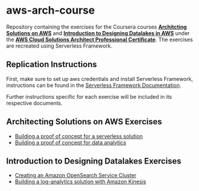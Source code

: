 # aws-arch-course

Repository containing the exercises for the Coursera courses [**Architcting Solutions on AWS**](https://www.coursera.org/learn/architecting-solutions-on-aws) and [**Introduction to Designing Datalakes in AWS**](https://www.coursera.org/learn/introduction-to-designing-data-lakes-in-aws) under the [**AWS Cloud Solutions Architect Professional Certificate**](https://www.coursera.org/professional-certificates/aws-cloud-solutions-architect). The exercises are recreated using Serverless Framework.

## Replication Instructions

First, make sure to set up aws credentials and install Serverless Framework, instructions can be found in the [Serverless Framework Documentation](https://www.serverless.com/framework/docs/getting-started).

Further instructions specific for each exercise will be included in its respective documents.

## Architecting Solutions on AWS Exercises
- [Building a proof of concept for a serverless solution](architecting-course/w1-backend/README.md)
- [Building a proof of concept for data analytics](architecting-course/w2-analytics/README.md)

## Introduction to Designing Datalakes Exercises
- [Creating an Amazon OpenSearch Service Cluster](datalakes-course/w2-opensearch-cluster/README.md)
- [Building a log-analytics solution with Amazon Kinesis](datalakes-course/w3-kinesis/README.md)
